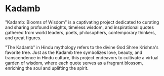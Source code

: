 # Kadamb
"Kadamb: Blooms of Wisdom" is a captivating project dedicated to curating and sharing profound insights, timeless wisdom, and inspirational quotes gathered from world leaders, poets, philosophers, contemporary thinkers, and great figures.

"The Kadamb" in Hindu mythology refers to the divine God Shree Krishna's favorite tree. Just as the Kadamb tree symbolizes love, beauty, and transcendence in Hindu culture, this project endeavors to cultivate a virtual garden of wisdom, where each quote serves as a fragrant blossom, enriching the soul and uplifting the spirit.
